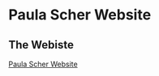 
Paula Scher Website
====================================
The Webiste
----------------
[Paula Scher Website](https://calumdixon.github.io/Paula-Scher-Website/Paulascher)